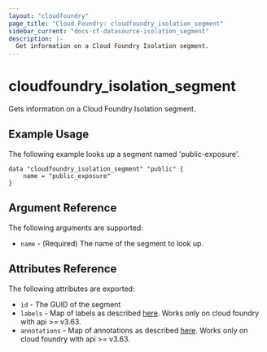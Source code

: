 ```yaml
---
layout: "cloudfoundry"
page_title: "Cloud Foundry: cloudfoundry_isolation_segment"
sidebar_current: "docs-cf-datasource-isolation_segment"
description: |-
  Get information on a Cloud Foundry Isolation segment.
---
```


# cloudfoundry\_isolation_segment

Gets information on a Cloud Foundry Isolation segment.

## Example Usage

The following example looks up a segment named 'public-exposure'.

```hcl
data "cloudfoundry_isolation_segment" "public" {
    name = "public_exposure"
}
```

## Argument Reference

The following arguments are supported:

* `name` - (Required) The name of the segment to look up.

## Attributes Reference

The following attributes are exported:

* `id` - The GUID of the segment
* `labels` - Map of labels as described [here](https://docs.cloudfoundry.org/adminguide/metadata.html#-view-metadata-for-an-object).
  Works only on cloud foundry with api >= v3.63.
* `annotations` - Map of annotations as described [here](https://docs.cloudfoundry.org/adminguide/metadata.html#-view-metadata-for-an-object).
  Works only on cloud foundry with api >= v3.63.
